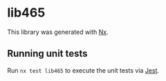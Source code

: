 # lib465

This library was generated with [Nx](https://nx.dev).

## Running unit tests

Run `nx test lib465` to execute the unit tests via [Jest](https://jestjs.io).
